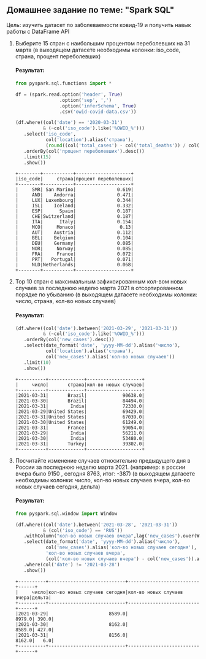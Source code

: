 ## Домашнее задание по теме: "Spark SQL"

Цель: изучить датасет по заболеваемости ковид-19 и получить навык работы с DataFrame API

1. Выберите 15 стран с наибольшим процентом переболевших на 31 марта (в выходящем датасете необходимы колонки: iso_code, страна, процент переболевших)

    #### Результат:

    ```python
    from pyspark.sql.functions import *
    
    df = (spark.read.option('header', True)
                    .option('sep', ',')
                    .option('inferSchema', True)
                    .csv('owid-covid-data.csv'))
    
    (df.where((col('date') == '2020-03-31')
              & (~col('iso_code').like('%OWID_%')))
       .select('iso_code',
               col('location').alias('страна'),
               (round((col('total_cases') - col('total_deaths')) / col('population') * 100, 3)).alias('процент переболевших'))
       .orderBy(col('процент переболевших').desc())
       .limit(15)
       .show())
    ```
    ```
    +--------+-----------+--------------------+
    |iso_code|     страна|процент переболевших|
    +--------+-----------+--------------------+
    |     SMR| San Marino|               0.619|
    |     AND|    Andorra|               0.471|
    |     LUX| Luxembourg|               0.344|
    |     ISL|    Iceland|               0.332|
    |     ESP|      Spain|               0.187|
    |     CHE|Switzerland|               0.187|
    |     ITA|      Italy|               0.154|
    |     MCO|     Monaco|                0.13|
    |     AUT|    Austria|               0.112|
    |     BEL|    Belgium|               0.104|
    |     DEU|    Germany|               0.085|
    |     NOR|     Norway|               0.085|
    |     FRA|     France|               0.072|
    |     PRT|   Portugal|               0.071|
    |     NLD|Netherlands|               0.068|
    +--------+-----------+--------------------+
    ```

2. Top 10 стран с максимальным зафиксированным кол-вом новых случаев за последнюю неделю марта 2021 в отсортированном порядке по убыванию (в выходящем датасете необходимы колонки: число, страна, кол-во новых случаев)

    #### Результат:

    ```python
    (df.where((col('date').between('2021-03-29', '2021-03-31'))
              & (~col('iso_code').like('%OWID_%')))
       .orderBy(col('new_cases').desc())
       .select(date_format('date', 'yyyy-MM-dd').alias('число'),
               col('location').alias('страна'),
               col('new_cases').alias('кол-во новых случаев'))
       .limit(10)
       .show())
    ```
    ```
    +----------+-------------+--------------------+
    |     число|       страна|кол-во новых случаев|
    +----------+-------------+--------------------+
    |2021-03-31|       Brazil|             90638.0|
    |2021-03-30|       Brazil|             84494.0|
    |2021-03-31|        India|             72330.0|
    |2021-03-29|United States|             69429.0|
    |2021-03-31|United States|             67039.0|
    |2021-03-30|United States|             61249.0|
    |2021-03-31|       France|             59054.0|
    |2021-03-29|        India|             56211.0|
    |2021-03-30|        India|             53480.0|
    |2021-03-31|       Turkey|             39302.0|
    +----------+-------------+--------------------+
    ```

3. Посчитайте изменение случаев относительно предыдущего дня в России за последнюю неделю марта 2021. (например: в россии вчера было 9150 , сегодня 8763, итог: -387) (в выходящем датасете необходимы колонки: число, кол-во новых случаев вчера, кол-во новых случаев сегодня, дельта)

    #### Результат:

    ```python
    from pyspark.sql.window import Window

    (df.where((col('date').between('2021-03-28', '2021-03-31'))
              & (col('iso_code') == 'RUS'))
       .withColumn("кол-во новых случаев вчера",lag('new_cases').over(Window.orderBy("date")))
       .select(date_format('date', 'yyyy-MM-dd').alias('число'),
               col('new_cases').alias('кол-во новых случаев сегодня'),
               'кол-во новых случаев вчера',
               (col('кол-во новых случаев вчера') - col('new_cases')).alias('дельта'))
       .where(col('date') != '2021-03-28')
       .show())
    ```
    ```
    +----------+----------------------------+--------------------------+------+
    |     число|кол-во новых случаев сегодня|кол-во новых случаев вчера|дельта|
    +----------+----------------------------+--------------------------+------+
    |2021-03-29|                      8589.0|                    8979.0| 390.0|
    |2021-03-30|                      8162.0|                    8589.0| 427.0|
    |2021-03-31|                      8156.0|                    8162.0|   6.0|
    +----------+----------------------------+--------------------------+------+
    ```
